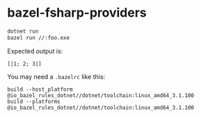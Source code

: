 # bazel-fsharp-providers

```bash
dotnet run
bazel run //:foo.exe
```

Expected output is:

```
[|1; 2; 3|]
```

You may need a `.bazelrc` like this:

```
build --host_platform @io_bazel_rules_dotnet//dotnet/toolchain:linux_amd64_3.1.100
build --platforms @io_bazel_rules_dotnet//dotnet/toolchain:linux_amd64_3.1.100
```
